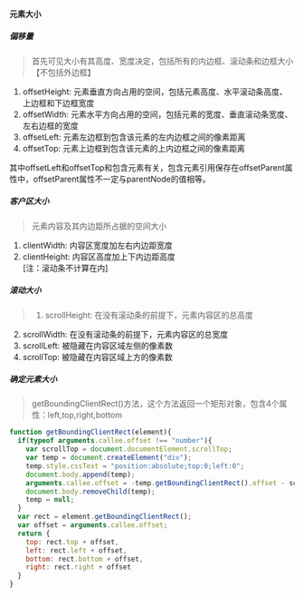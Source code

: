#### 元素大小  
##### 偏移量
> 首先可见大小有其高度、宽度决定，包括所有的内边框、滚动条和边框大小【不包括外边框】  
1. offsetHeight: 元素垂直方向占用的空间，包括元素高度、水平滚动条高度、上边框和下边框宽度  
2. offsetWidth: 元素水平方向占用的空间，包括元素的宽度、垂直滚动条宽度、左右边框的宽度  
3. offsetLeft: 元素左边框到包含该元素的左内边框之间的像素距离  
4. offsetTop: 元素上边框到包含该元素的上内边框之间的像素距离  

其中offsetLeft和offsetTop和包含元素有关，包含元素引用保存在offsetParent属性中，offsetParent属性不一定与parentNode的值相等。
##### 客户区大小
> 元素内容及其内边距所占据的空间大小  
1. clientWidth: 内容区宽度加左右内边距宽度    
2. clientHeight: 内容区高度加上下内边距高度    
[注：滚动条不计算在内]

##### 滚动大小
> 1. scrollHeight: 在没有滚动条的前提下，元素内容区的总高度  
2. scrollWidth: 在没有滚动条的前提下，元素内容区的总宽度  
3. scrollLeft: 被隐藏在内容区域左侧的像素数   
4. scrollTop: 被隐藏在内容区域上方的像素数  

##### 确定元素大小
> getBoundingClientRect()方法，这个方法返回一个矩形对象，包含4个属性：left,top,right,bottom

```javascript
function getBoundingClientRect(element){
  if(typeof arguments.callee.offset !== "number"){
    var scrollTop = document.documentElement.scrollTop;
    var temp = document.createElement("div");
    temp.style.cssText = "position:absolute;top:0;left:0";
    document.body.append(temp);
    arguments.callee.offset = -temp.getBoundingClientRect().offset - scrollTop;
    document.body.removeChild(temp);
    temp = null;
  }
  var rect = element.getBoundingClientRect();
  var offset = arguments.callee.offset;
  return {
    top: rect.top + offset,
    left: rect.left + offset,
    bottom: rect.bottom + offset,
    right: rect.right + offset
  }
}
```
